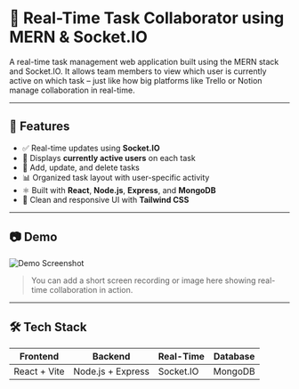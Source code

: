 # 🔌 Real-Time Task Collaborator using MERN & Socket.IO

A real-time task management web application built using the MERN stack and Socket.IO. It allows team members to view which user is currently active on which task – just like how big platforms like Trello or Notion manage collaboration in real-time.

---

## 🚀 Features

- ✅ Real-time updates using **Socket.IO**
- 👥 Displays **currently active users** on each task
- 📝 Add, update, and delete tasks
- 📊 Organized task layout with user-specific activity
- ⚛️ Built with **React**, **Node.js**, **Express**, and **MongoDB**
- 🎨 Clean and responsive UI with **Tailwind CSS**

---

## 📷 Demo

![Demo Screenshot](demo.png)

> You can add a short screen recording or image here showing real-time collaboration in action.

---

## 🛠️ Tech Stack

| Frontend        | Backend         | Real-Time         | Database        |
|----------------|-----------------|-------------------|-----------------|
| React + Vite   | Node.js + Express | Socket.IO         | MongoDB         |


